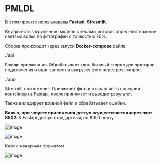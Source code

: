 # PMLDL

В этом проекте использованы **Fastapi**, **Streamlit**. 

Внутри есть загруженная модель с весами, которая определит наличие светлых волос по фотографии с точностью 90%. 

Сборка происходит через запуск **Docker-compose** файла.

./api

Fastapi приложение. Обрабатывает один базовый запрос для проверки подключения и один запрос на выгрузку фото через post запрос.

./app

Streamlit приложение. Принимает фото и отправляет в соседний контейнер на Fastapi, после принимает и выводит результат.

Также вилидирует входной файл и обрабатывает ошибки.

**Важно, при запусте приложения доступ осуществляется через порт 8502.** К Fastapi доступ стандартный, по 8000 порту.


![image](https://github.com/user-attachments/assets/9f3d2e27-dc70-41b9-bd42-650e8cc2ed7f)

![image](https://github.com/user-attachments/assets/ecfc755f-4bf6-4a21-a57d-a6d22870202c)


Кейс с неверным форматом

![image](https://github.com/user-attachments/assets/0ad25778-f6cc-4323-8717-0401cb6882fa)


